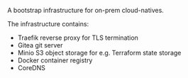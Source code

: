 A bootstrap infrastructure for on-prem cloud-natives.

The infrastructure contains:

- Traefik reverse proxy for TLS termination
- Gitea git server
- Minio S3 object storage for e.g. Terraform state storage
- Docker container registry
- CoreDNS